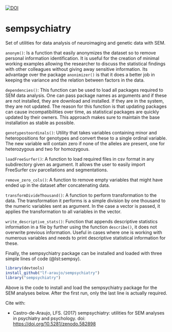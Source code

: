 [![DOI](https://zenodo.org/badge/DOI/10.5281/zenodo.582898.svg)](https://doi.org/10.5281/zenodo.582898)


# sempsychiatry

Set of utilities for data analysis of neuroimaging and genetic data with SEM.

`anonym()`: Is a function that easily anonymizes the dataset so to remove personal information identification. It is useful for the creation of minimal working examples allowing the researcher to discuss the statistical findings with other colleagues without giving away sensitive information. Its advantage over the package `anonimizer()` is that it does a better job in keeping the variance and the relation between factors in the data. 

`dependencies()`: This function can be used to load all packages required to SEM data analysis. One can pass package names as arguments and if these are not installed, they are download and installed. If they are in the system, they are not updated. The reason for this function is that updating packages can cause incompatibilities over time, as statistical packages are quickly updated by their owners. This approach makes sure to maintain the base installation as stable as possible.

`genotypestoordinals()`: Utility that takes variables containing minor and heteropositions for genotypes and convert these to a single ordinal variable. The new variable will contain zero if none of the alleles are present, one for heterozygous and two for homozygous.

`loadFreeSurfer()`: A function to load required files in csv format in any subdirectory given as argument. It allows the user to easily import FreeSurfer csv parcellations and segmentations.

`remove_zero_cols()`: A function to remove empty variables that might have ended up in the dataset after concatenating data.


`transformDivideThousand()`: A function to perform transformation to the data. The transformation it performs is a simple division by one thousand to the numeric variables sent as argument. In the case a vector is passed, it applies the transformation to all variables in the vector.

`write_descriptive_stats()`: Function that appends descriptive statistics information in a file by further using the function `describe()`, it does not overwrite previous information.  Useful in cases where one is working with numerous variables and needs to print descriptive statistical information for these.

Finally, the sempsychiatry package can be installed and loaded with three simple lines of code (@lst:sempsy).

```{.r .numberLines #lst:sempsy}
library(devtools)
install_github("lf-araujo/sempsychiatry")
library("sempsychiatry")
```
Above is the code to install and load the sempsychiatry package for the SEM analyses below. After the first run, only the last line is actually required.
<!--  -->

Cite with:

- Castro-de-Araujo, LFS. (2017) sempsychiatry: utilities for SEM analyses in psychiatry and psychology. doi: https://doi.org/10.5281/zenodo.582898
